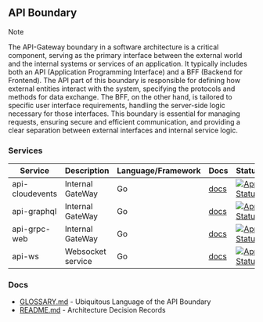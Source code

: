 ## API Boundary

> [!NOTE]
> The API-Gateway boundary in a software architecture is a critical component, serving as the primary 
> interface between the external world and the internal systems or services of an application. 
> It typically includes both an API (Application Programming Interface) and a BFF (Backend for Frontend). 
> The API part of this boundary is responsible for defining how external entities interact with the system, 
> specifying the protocols and methods for data exchange. The BFF, on the other hand, 
> is tailored to specific user interface requirements, handling the server-side logic necessary for those interfaces. 
> This boundary is essential for managing requests, ensuring secure and efficient communication, 
> and providing a clear separation between external interfaces and internal service logic.

### Services

| Service         | Description       | Language/Framework | Docs                                                       | Status                                                                                                                                                                  |
|-----------------|-------------------|--------------------|------------------------------------------------------------|-------------------------------------------------------------------------------------------------------------------------------------------------------------------------|
| api-cloudevents | Internal GateWay  | Go                 | [docs](./boundaries/api/api-gateway/README.md)             | [![App Status](https://argo.shortlink.best/api/badge?name=shortlink-api-cloudevents&revision=true)](https://argo.shortlink.best/applications/shortlink-api-cloudevents) |
| api-graphql     | Internal GateWay  | Go                 | [docs](./boundaries/api/api-gateway/README.md)             | [![App Status](https://argo.shortlink.best/api/badge?name=shortlink-api-graphql&revision=true)](https://argo.shortlink.best/applications/shortlink-api-graphql)         |
| api-grpc-web    | Internal GateWay  | Go                 | [docs](./boundaries/api/api-gateway/README.md)             | [![App Status](https://argo.shortlink.best/api/badge?name=shortlink-api-grpc-web&revision=true)](https://argo.shortlink.best/applications/shortlink-api-grpc-web)       |
| api-ws          | Websocket service | Go                 | [docs](./boundaries/api/api-gateway/gateways/ws/README.md) | [![App Status](https://argo.shortlink.best/api/badge?name=shortlink-api-ws&revision=true)](https://argo.shortlink.best/applications/shortlink-api-ws)                   |

### Docs

- [GLOSSARY.md](./GLOSSARY.md) - Ubiquitous Language of the API Boundary
- [README.md](./docs/ADR/README.md) - Architecture Decision Records

